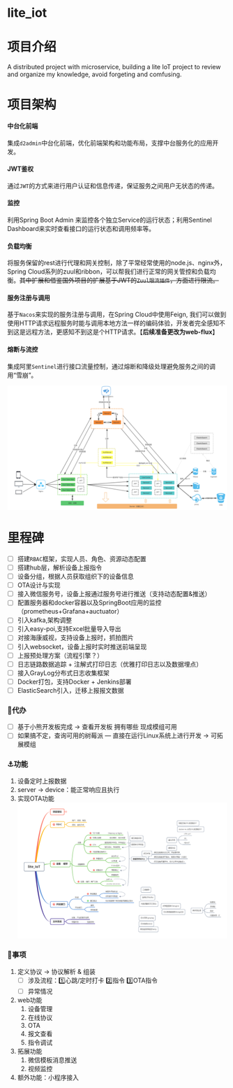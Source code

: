 # lite_iot

# 项目介绍

A distributed project with microservice, building a lite IoT project to review and organize my knowledge, avoid forgeting and comfusing.

# 项目架构
#### 中台化前端

集成`d2admin`中台化前端，优化前端架构和功能布局，支撑中台服务化的应用开发。

#### JWT鉴权

通过`JWT`的方式来进行用户认证和信息传递，保证服务之间用户无状态的传递。

#### 监控

利用Spring Boot Admin 来监控各个独立Service的运行状态；利用Sentinel Dashboard来实时查看接口的运行状态和调用频率等。

#### 负载均衡

将服务保留的rest进行代理和网关控制，除了平常经常使用的node.js、nginx外，Spring Cloud系列的zuul和ribbon，可以帮我们进行正常的网关管控和负载均衡。~~其中扩展和借鉴国外项目的扩展基于JWT的`Zuul限流插件`，方面进行限流。~~

#### 服务注册与调用

基于`Nacos`来实现的服务注册与调用，在Spring Cloud中使用Feign, 我们可以做到使用HTTP请求远程服务时能与调用本地方法一样的编码体验，开发者完全感知不到这是远程方法，更感知不到这是个HTTP请求。【**后续准备更改为web-flux**】

#### 熔断与流控

集成阿里`Sentinel`进行接口流量控制，通过熔断和降级处理避免服务之间的调用“雪崩”。

![系统架构图示](./doc/img/系统架构.png)

# 里程碑

- [ ] 搭建`RBAC`框架，实现人员、角色、资源动态配置
- [ ] 搭建hub层，解析设备上报指令
- [ ] 设备分组，根据人员获取组织下的设备信息
- [ ] OTA设计与实现
- [ ] 接入微信服务号，设备上报通过服务号进行推送（支持动态配置&推送）
- [ ] 配置服务器和docker容器以及SpringBoot应用的监控（prometheus+Grafana+auctuator）
- [ ] 引入kafka,架构调整
- [ ] 引入easy-poi,支持Excel批量导入导出
- [ ] 对接海康威视，支持设备上报时，抓拍图片
- [ ] 引入websocket，设备上报时实时推送前端呈现
- [ ] 上报预处理方案（流程引擎？）
- [ ] 日志链路数据追踪 + 注解式打印日志（优雅打印日志以及数据埋点）
- [ ] 接入GrayLog分布式日志收集框架
- [ ] Docker打包，支持Docker + Jenkins部署
- [ ] ElasticSearch引入，迁移上报报文数据

### 🚏代办

- [ ]  基于小熊开发板完成 → 查看开发板 拥有哪些 现成模组可用
- [ ]  如果搞不定，查询可用的树莓派 — 直接在运行Linux系统上进行开发  → 可拓展模组

### ⚓功能

1. 设备定时上报数据
2. server → device：能正常响应且执行
3. 实现OTA功能
![lite_iot功能图示](/images/lite_IoT.png)

### 🤔事项

1. 定义协议 → 协议解析 & 组装
    - [ ]  涉及流程：1️⃣心跳/定时打卡  2️⃣指令 3️⃣OTA指令
    - [ ]  异常情况
2. web功能
    1. 设备管理
    2. 在线协议
    3. OTA
    4. 报文查看
    5. 指令调试
3. 拓展功能
    1. 微信模板消息推送
    2. 视频监控
4. 额外功能：小程序接入
